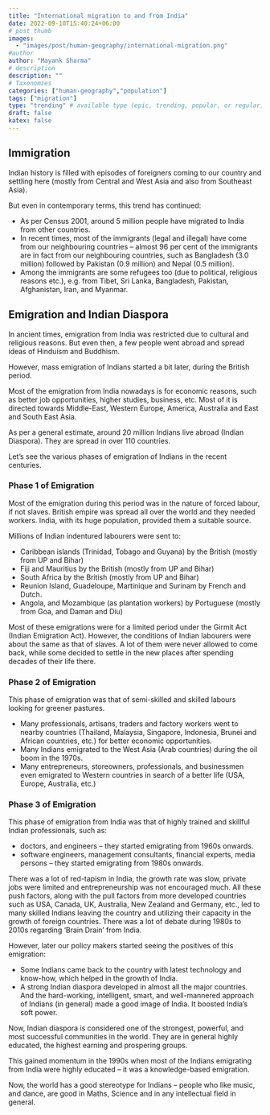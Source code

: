 ```yaml
---
title: "International migration to and from India"
date: 2022-09-10T15:40:24+06:00
# post thumb
images:
  - "images/post/human-geography/international-migration.png"
#author
author: "Mayank Sharma"
# description
description: ""
# Taxonomies
categories: ["human-geography","population"]
tags: ["migration"]
type: "trending" # available type (epic, trending, popular, or regular)
draft: false
katex: false
---
```


## Immigration

Indian history is filled with episodes of foreigners coming to our country and settling here (mostly from Central and West Asia and also from Southeast Asia). 

But even in contemporary terms, this trend has continued:
* As per Census 2001, around 5 million people have migrated to India from other countries.
* In recent times, most of the immigrants (legal and illegal) have come from our neighbouring countries – almost 96 per cent of the immigrants are in fact from our neighbouring countries, such as Bangladesh (3.0 million) followed by Pakistan (0.9 million) and Nepal (0.5 million).
* Among the immigrants are some refugees too (due to political, religious reasons etc.), e.g. from Tibet, Sri Lanka, Bangladesh, Pakistan, Afghanistan, Iran, and Myanmar.


## Emigration and Indian Diaspora

In ancient times, emigration from India was restricted due to cultural and religious reasons. But even then, a few people went abroad and spread ideas of Hinduism and Buddhism. 

However, mass emigration of Indians started a bit later, during the British period. 

Most of the emigration from India nowadays is for economic reasons, such as better job opportunities, higher studies, business, etc. Most of it is directed towards Middle-East, Western Europe, America, Australia and East and South East Asia.

As per a general estimate, around 20 million Indians live abroad (Indian Diaspora). They are spread in over 110 countries. 

Let’s see the various phases of emigration of Indians in the recent centuries. 

### Phase 1 of Emigration

Most of the emigration during this period was in the nature of forced labour, if not slaves. British empire was spread all over the world and they needed workers. India, with its huge population, provided them a suitable source. 

Millions of Indian indentured labourers were sent to:
* Caribbean islands (Trinidad, Tobago and Guyana) by the British (mostly from UP and Bihar)
* Fiji and Mauritius by the British (mostly from UP and Bihar)
* South Africa by the British (mostly from UP and Bihar)
* Reunion Island, Guadeloupe, Martinique and Surinam by French and Dutch.
* Angola, and Mozambique (as plantation workers) by Portuguese (mostly from Goa, and Daman and Diu)

Most of these emigrations were for a limited period under the Girmit Act (Indian Emigration Act). However, the conditions of Indian labourers were about the same as that of slaves. A lot of them were never allowed to come back, while some decided to settle in the new places after spending decades of their life there. 

### Phase 2 of Emigration

This phase of emigration was that of semi-skilled and skilled labours looking for greener pastures. 
* Many professionals, artisans, traders and factory workers went to nearby countries (Thailand, Malaysia, Singapore, Indonesia, Brunei and African countries, etc.) for better economic opportunities. 
* Many Indians emigrated to the West Asia (Arab countries) during the oil boom in the 1970s. 
* Many entrepreneurs, storeowners, professionals, and businessmen even emigrated to Western countries in search of a better life (USA, Europe, Australia, etc.)

### Phase 3 of Emigration

This phase of emigration from India was that of highly trained and skillful Indian professionals, such as:
* doctors, and engineers – they started emigrating from 1960s onwards.
* software engineers, management consultants, financial experts, media persons – they started emigrating from 1980s onwards.

There was a lot of red-tapism in India, the growth rate was slow, private jobs were limited and entrepreneurship was not encouraged much. All these push factors, along with the pull factors from more developed countries such as USA, Canada, UK, Australia, New Zealand and Germany, etc., led to many skilled Indians leaving the country and utilizing their capacity in the growth of foreign countries. There was a lot of debate during 1980s to 2010s regarding ‘Brain Drain’ from India. 

However, later our policy makers started seeing the positives of this emigration:
* Some Indians came back to the country with latest technology and know-how, which helped in the growth of India.
* A strong Indian diaspora developed in almost all the major countries. And the hard-working, intelligent, smart, and well-mannered approach of Indians (in general) made a good image of India. It boosted India’s soft power. 

Now, Indian diaspora is considered one of the strongest, powerful, and most successful communities in the world. They are in general highly educated, the highest earning and prospering groups. 

This gained momentum in the 1990s when most of the Indians emigrating from India were highly educated – it was a knowledge-based emigration. 

Now, the world has a good stereotype for Indians – people who like music, and dance, are good in Maths, Science and in any intellectual field in general. 
